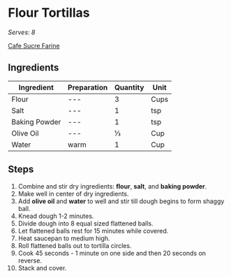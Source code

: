# Flour Tortillas
*Serves: 8*

[Cafe Sucre Farine](https://thecafesucrefarine.com/best-ever-homemade-flour-tortillas/)


## Ingredients
| Ingredient | Preparation | Quantity | Unit |
| ---------- | ----------- | -------- | ---- |
| Flour | --- | 3 | Cups |
| Salt | --- | 1 | tsp |
| Baking Powder | --- | 1 | tsp|
| Olive Oil | --- | ⅓ | Cup |
| Water | warm | 1 | Cup|

## Steps
1. Combine and stir dry ingredients: **flour**, **salt**, and **baking powder**.
2. Make well in center of dry ingredients.
3. Add **olive oil** and **water** to well and stir till dough begins to form shaggy ball.
4. Knead dough 1-2 minutes.
5. Divide dough into 8 equal sized flattened balls.
6. Let flattened balls rest for 15 minutes while covered.
7. Heat saucepan to medium high.
8. Roll flattened balls out to tortilla circles.
9. Cook 45 seconds - 1 minute on one side and then 20 seconds on reverse.
10. Stack and cover.
